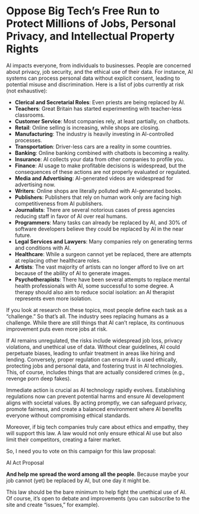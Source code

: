 
# Oppose Big Tech’s Free Run to Protect Millions of Jobs, Personal Privacy, and Intellectual Property Rights

AI impacts everyone, from individuals to businesses. People are concerned 
about privacy, job security, and the ethical use of their data. For instance, 
AI systems can process personal data without explicit consent, leading to 
potential misuse and discrimination. Here is a list of jobs currently at 
risk (not exhaustive):

 - **Clerical and Secretarial Roles**: Even priests are being replaced by AI.
 - **Teachers**: Great Britain has started experimenting with teacher-less classrooms.
 - **Customer Service**: Most companies rely, at least partially, on chatbots.
 - **Retail**: Online selling is increasing, while shops are closing.
 - **Manufacturing**: The industry is heavily investing in AI-controlled processes.
 - **Transportation**: Driver-less cars are a reality in some countries.
 - **Banking**: Online banking combined with chatbots is becoming a reality.
 - **Insurance**: AI collects your data from other companies to profile you.
 - **Finance**: AI usage to make profitable decisions is widespread, but the consequences 
of these actions are not properly evaluated or regulated.
 - **Media and Advertising**: AI-generated videos are widespread for advertising now.
 - **Writers**: Online shops are literally polluted with AI-generated books.
 - **Publishers**: Publishers that rely on human work only are facing high 
competitiveness from AI publishers.
 - **Journalists**: There are several notorious cases of press agencies 
reducing staff in favor of AI over real humans.
 - **Programmers**: Many tasks can already be replaced by AI, and 30% of software
developers believe they could be replaced by AI in the near future.
 - **Legal Services and Lawyers**: Many companies rely on generating terms and 
conditions with AI.
 - **Healthcare**: While a surgeon cannot yet be replaced, there are attempts 
at replacing other healthcare roles.
 - **Artists**: The vast majority of artists can no longer afford to live on art 
because of the ability of AI to generate images.
 - **Psychotherapists**: There have been several attempts to replace mental health
professionals with AI, some successful to some degree. A therapy should also
aim to reduce social isolation: an AI therapist represents even more isolation.
 
If you look at research on these topics, most people define each task as a
“challenge.” So that’s all. The industry sees replacing humans as a challenge.
While there are still things that AI can’t replace, its continuous improvement 
puts even more jobs at risk.

If AI remains unregulated, the risks include widespread job loss, privacy 
violations, and unethical use of data. Without clear guidelines, AI could 
perpetuate biases, leading to unfair treatment in areas like hiring and lending. 
Conversely, proper regulation can ensure AI is used ethically, protecting jobs 
and personal data, and fostering trust in AI technologies. This, of course, 
includes things that are actually considered crimes (e.g., revenge porn deep 
fakes). 

Immediate action is crucial as AI technology rapidly evolves. Establishing 
regulations now can prevent potential harms and ensure AI development aligns 
with societal values. By acting promptly, we can safeguard privacy, promote 
fairness, and create a balanced environment where AI benefits everyone without 
compromising ethical standards.

Moreover, if big tech companies truly care about ethics and empathy, they 
will support this law. A law would not only ensure ethical AI use but also 
limit their competitors, creating a fairer market.

So, I need you to vote on this campaign for this law proposal:

AI Act Proposal

**And help me spread the word among all the people**. Because maybe your job
cannot (yet) be replaced by AI, but one day it might be. 

This law should be the bare minimum to help fight the unethical use of AI. 
Of course, it’s open to debate and improvements (you can subscribe to the 
site and create “issues,” for example). 